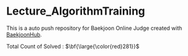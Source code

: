 # Lecture_AlgorithmTraining
This is a auto push repository for Baekjoon Online Judge created with [BaekjoonHub](https://github.com/BaekjoonHub/BaekjoonHub).

Total Count of Solved : $\bf{\large{\color{red}281}}$
